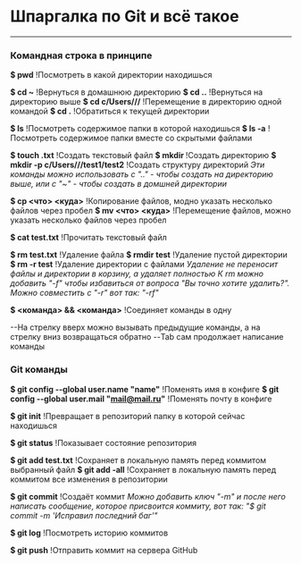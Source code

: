 # Шпаргалка по Git и всё такое
------------------------------------
### Командная строка в принципе

**$ pwd** !Посмотреть в какой директории находишься

**$ cd ~** !Вернуться в домашнюю директорию
**$ cd ..** !Вернуться на директорию выше
**$ cd c/Users/<username>/<directory>/** !Перемещение в директорию одной командой
**$ cd .** !Обратиться к текущей директории

**$ ls** !Посмотреть содержимое папки в которой находишься
**$ ls -a** !Посмотреть содержимое папки вместе со скрытыми файлами

**$ touch <test>.txt** !Создать текстовый файл
**$ mkdir <test>** !Создать директорию
**$ mkdir -p c/Users/<username>/<directory>/test1/test2** !Создать структуру директорий
_Эти команды можно использовать с ".." - чтобы создать на директорию выше, или с "~" - чтобы создать в домшней директории_

**$ cp <что> <куда>** !Копирование файлов, модно указать несколько файлов через пробел
**$ mv <что> <куда>** !Перемещение файлов, можно указать несколько файлов через пробел

**$ cat test.txt** !Прочитать текстовый файл

**$ rm test.txt** !Удаление файла
**$ rmdir test** !Удаление пустой директории
**$ rm -r test** !Удаление директории с файлами
_Удаление не переносит файлы и директории в корзину, а удаляет полностью_
_К rm можно добавить "-f" чтобы избавиться от вопроса "Вы точно хотите удалить?". Можно совместить с "-r" вот так: "-rf"_ 

**$ <команда> && <команда>** !Соединяет команды в одну

--На стрелку вверх можно вызывать предыдущие команды, а на стрелку вниз возвращаться обратно
--Tab сам продолжает написание команды

### Git команды

**$ git config --global user.name "name"** !Поменять имя в конфиге
**$ git config --global user.mail "mail@mail.ru"** !Поменять почту в конфиге

**$ git init** !Превращает в репозиторий папку в которой сейчас находишься

**$ git status** !Показывает состояние репозитория

**$ git add test.txt** !Сохраняет в локальную память перед коммитом выбранный файл
**$ git add -all** !Сохраняет в локальную память перед коммитом все изменения в репозитории

**$ git commit** !Создаёт коммит
_Можно добавить ключ "-m" и после него написать сообщение, которое присвоится коммиту, вот так: "$ git commit -m 'Исправил последний баг'"_

**$ git log** !Посмотреть историю коммитов

**$ git push** !Отправить коммит на сервера GitHub
